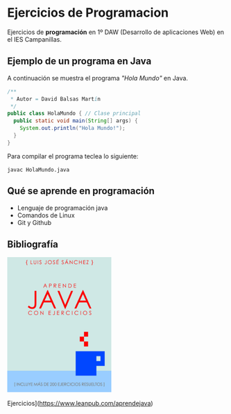 # Ejercicios de Programacion

Ejercicios de **programación** en 1º DAW
(Desarrollo de aplicaciones Web) en el IES Campanillas.

## Ejemplo de un programa en Java

A continuación se muestra el programa *"Hola Mundo"* en Java.

```java
/**
 * Autor = David Balsas Martín
 */
public class HolaMundo { // Clase principal
  public static void main(String[] args) {
    System.out.println("Hola Mundo!");
  }
}
```
Para compilar el programa teclea lo siguiente:

```console
javac HolaMundo.java

```

## Qué se aprende en programación

* Lenguaje de programación java
* Comandos de Linux
* Git y Github

## Bibliografía

<img src="imagenes/aprendejava.jpg" width="240">

Ejercicios](https://www.leanpub.com/aprendejava)
